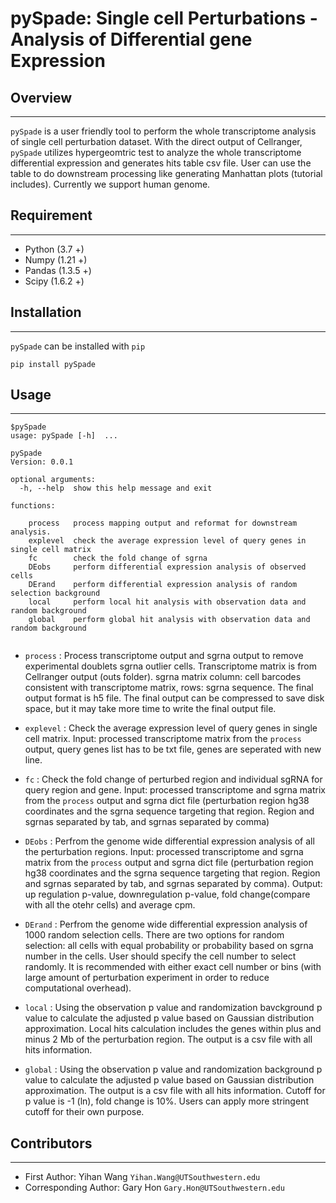 # pySpade: Single cell Perturbations - Analysis of Differential gene Expression

## Overview
_________
`pySpade` is a user friendly tool to perform the whole transcriptome analysis of single cell perturbation dataset. With the direct output of Cellranger, `pySpade` utilizes hypergeomtric test to analyze the whole transcriptome differential expression and generates hits table csv file. User can use the table to do downstream processing like generating Manhattan plots (tutorial includes). Currently we support human genome.     

## Requirement
_________
* Python (3.7 +)
* Numpy (1.21 +)
* Pandas (1.3.5 +)
* Scipy (1.6.2 +)

## Installation
________
`pySpade` can be installed with `pip`

```shell
pip install pySpade
```

## Usage
________
```
$pySpade
usage: pySpade [-h]  ...

pySpade 
Version: 0.0.1

optional arguments:
  -h, --help  show this help message and exit

functions:
  
    process   process mapping output and reformat for downstream analysis.
    explevel  check the average expression level of query genes in single cell matrix
    fc        check the fold change of sgrna
    DEobs     perform differential expression analysis of observed cells
    DErand    perform differential expression analysis of random selection background
    local     perform local hit analysis with observation data and random background
    global    perform global hit analysis with observation data and random background
    
```

* `process` : Process transcriptome output and sgrna output to remove experimental doublets sgrna outlier cells. Transcriptome matrix is from Cellranger output (outs folder). sgrna matrix column: cell barcodes consistent with transcriptome matrix, rows: sgrna sequence. The final output format is h5 file. The final output can be compressed to save disk space, but it may take more time to write the final output file.

* `explevel` : Check the average expression level of query genes in single cell matrix. Input: processed transcriptome matrix from the `process` output, query genes list has to be txt file, genes are seperated with new line.

* `fc` : Check the fold change of perturbed region and individual sgRNA for query region and gene. Input: processed transcriptome and sgrna matrix from the `process` output and sgrna dict file (perturbation region hg38 coordinates and the sgrna sequence targeting that region. Region and sgrnas separated by tab, and sgrnas separated by comma)

* `DEobs` : Perfrom the genome wide differential expression analysis of all the perturbation regions. Input: processed transcriptome and sgrna matrix from the `process` output and sgrna dict file (perturbation region hg38 coordinates and the sgrna sequence targeting that region. Region and sgrnas separated by tab, and  sgrnas separated by comma). Output: up regulation p-value, downregulation p-value, fold change(compare with all the otehr cells) and average cpm.

* `DErand` : Perfrom the genome wide differential expression analysis of 1000 random selection cells. There are two options for random selection: all cells with equal probability or probability based on sgrna number in the cells. User should specify the cell number to select randomly. It is recommended with either exact cell number or bins (with large amount of perturbation experiment in order to reduce computational overhead).

* `local` : Using the observation p value and randomization bavckground p value to calculate the adjusted p value based on Gaussian distribution approximation. Local hits calculation includes the genes within plus and minus 2 Mb of the perturbation region. The output is a csv file with all hits information.

* `global` : Using the observation p value and randomization background p value to calculate the adjusted p value based on Gaussian distribution approximation. The output is a csv file with all hits information. Cutoff for p value is -1 (ln), fold change is 10%. Users can apply more stringent cutoff for their own purpose. 

## Contributors
_______
* First Author: Yihan Wang `Yihan.Wang@UTSouthwestern.edu`
* Corresponding Author: Gary Hon `Gary.Hon@UTSouthwestern.edu`